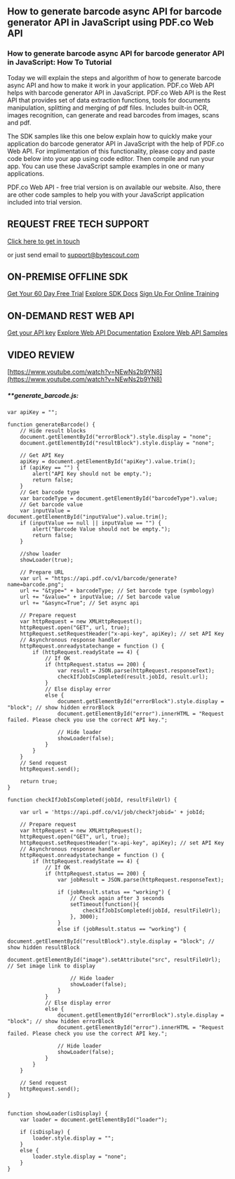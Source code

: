 ## How to generate barcode async API for barcode generator API in JavaScript using PDF.co Web API

### How to generate barcode async API for barcode generator API in JavaScript: How To Tutorial

Today we will explain the steps and algorithm of how to generate barcode async API and how to make it work in your application. PDF.co Web API helps with barcode generator API in JavaScript. PDF.co Web API is the Rest API that provides set of data extraction functions, tools for documents manipulation, splitting and merging of pdf files. Includes built-in OCR, images recognition, can generate and read barcodes from images, scans and pdf.

The SDK samples like this one below explain how to quickly make your application do barcode generator API in JavaScript with the help of PDF.co Web API. For implimentation of this functionality, please copy and paste code below into your app using code editor. Then compile and run your app. You can use these JavaScript sample examples in one or many applications.

PDF.co Web API - free trial version is on available our website. Also, there are other code samples to help you with your JavaScript application included into trial version.

## REQUEST FREE TECH SUPPORT

[Click here to get in touch](https://bytescout.zendesk.com/hc/en-us/requests/new?subject=PDF.co%20Web%20API%20Question)

or just send email to [support@bytescout.com](mailto:support@bytescout.com?subject=PDF.co%20Web%20API%20Question) 

## ON-PREMISE OFFLINE SDK 

[Get Your 60 Day Free Trial](https://bytescout.com/download/web-installer?utm_source=github-readme)
[Explore SDK Docs](https://bytescout.com/documentation/index.html?utm_source=github-readme)
[Sign Up For Online Training](https://academy.bytescout.com/)


## ON-DEMAND REST WEB API

[Get your API key](https://pdf.co/documentation/api?utm_source=github-readme)
[Explore Web API Documentation](https://pdf.co/documentation/api?utm_source=github-readme)
[Explore Web API Samples](https://github.com/bytescout/ByteScout-SDK-SourceCode/tree/master/PDF.co%20Web%20API)

## VIDEO REVIEW

[https://www.youtube.com/watch?v=NEwNs2b9YN8](https://www.youtube.com/watch?v=NEwNs2b9YN8)




<!-- code block begin -->

##### ****generate_barcode.js:**
    
```
var apiKey = "";

function generateBarcode() {
    // Hide result blocks
    document.getElementById("errorBlock").style.display = "none";
    document.getElementById("resultBlock").style.display = "none";

    // Get API Key
    apiKey = document.getElementById("apiKey").value.trim();
    if (apiKey == "") {
        alert("API Key should not be empty.");
        return false;
    }
    // Get barcode type
    var barcodeType = document.getElementById("barcodeType").value;
    // Get barcode value
    var inputValue = document.getElementById("inputValue").value.trim();
    if (inputValue == null || inputValue == "") {
        alert("Barcode Value should not be empty.");
        return false;
    }

    //show loader
    showLoader(true);

    // Prepare URL
    var url = "https://api.pdf.co/v1/barcode/generate?name=barcode.png";
    url += "&type=" + barcodeType; // Set barcode type (symbology)
    url += "&value=" + inputValue; // Set barcode value
    url += "&async=True"; // Set async api

    // Prepare request
    var httpRequest = new XMLHttpRequest();
    httpRequest.open("GET", url, true);
    httpRequest.setRequestHeader("x-api-key", apiKey); // set API Key
    // Asynchronous response handler
    httpRequest.onreadystatechange = function () {
        if (httpRequest.readyState == 4) {
            // If OK
            if (httpRequest.status == 200) {
                var result = JSON.parse(httpRequest.responseText);
                checkIfJobIsCompleted(result.jobId, result.url);
            }
            // Else display error
            else {
                document.getElementById("errorBlock").style.display = "block"; // show hidden errorBlock
                document.getElementById("error").innerHTML = "Request failed. Please check you use the correct API key.";

                // Hide loader
                showLoader(false);
            }
        }
    }
    // Send request
    httpRequest.send();

    return true;
}

function checkIfJobIsCompleted(jobId, resultFileUrl) {

    var url = 'https://api.pdf.co/v1/job/check?jobid=' + jobId;

    // Prepare request
    var httpRequest = new XMLHttpRequest();
    httpRequest.open("GET", url, true);
    httpRequest.setRequestHeader("x-api-key", apiKey); // set API Key
    // Asynchronous response handler
    httpRequest.onreadystatechange = function () {
        if (httpRequest.readyState == 4) {
            // If OK
            if (httpRequest.status == 200) {
                var jobResult = JSON.parse(httpRequest.responseText);

                if (jobResult.status == "working") {
                    // Check again after 3 seconds
                    setTimeout(function(){
                        checkIfJobIsCompleted(jobId, resultFileUrl);
                    }, 3000);
                }
                else if (jobResult.status == "working") {
                    document.getElementById("resultBlock").style.display = "block"; // show hidden resultBlock
                    document.getElementById("image").setAttribute("src", resultFileUrl); // Set image link to display

                    // Hide loader
                    showLoader(false);
                }
            }
            // Else display error
            else {
                document.getElementById("errorBlock").style.display = "block"; // show hidden errorBlock
                document.getElementById("error").innerHTML = "Request failed. Please check you use the correct API key.";

                // Hide loader
                showLoader(false);
            }
        }
    }

    // Send request
    httpRequest.send();
}


function showLoader(isDisplay) {
    var loader = document.getElementById("loader");

    if (isDisplay) {
        loader.style.display = "";
    }
    else {
        loader.style.display = "none";
    }
}
```

<!-- code block end -->